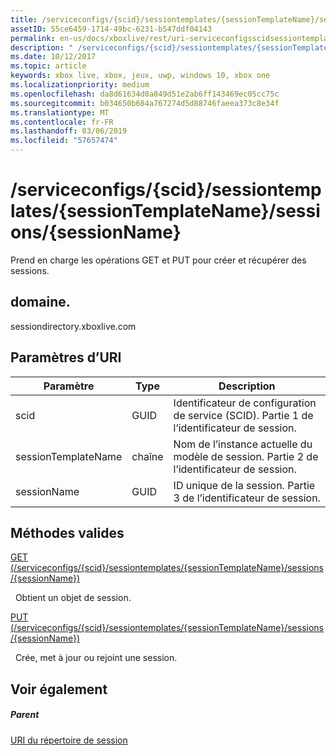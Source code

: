 ```yaml
---
title: /serviceconfigs/{scid}/sessiontemplates/{sessionTemplateName}/sessions/{sessionName}
assetID: 55ce6459-1714-49bc-6231-b547ddf04143
permalink: en-us/docs/xboxlive/rest/uri-serviceconfigsscidsessiontemplatessessiontemplatenamesessionssessionname.html
description: " /serviceconfigs/{scid}/sessiontemplates/{sessionTemplateName}/sessions/{sessionName}"
ms.date: 10/12/2017
ms.topic: article
keywords: xbox live, xbox, jeux, uwp, windows 10, xbox one
ms.localizationpriority: medium
ms.openlocfilehash: da8d61634d0a849d51e2ab6ff143469ec05cc75c
ms.sourcegitcommit: b034650b684a767274d5d88746faeea373c8e34f
ms.translationtype: MT
ms.contentlocale: fr-FR
ms.lasthandoff: 03/06/2019
ms.locfileid: "57657474"
---
```

# <a name="serviceconfigsscidsessiontemplatessessiontemplatenamesessionssessionname"></a>/serviceconfigs/{scid}/sessiontemplates/{sessionTemplateName}/sessions/{sessionName}
Prend en charge les opérations GET et PUT pour créer et récupérer des sessions.
<a id="ID4EO"></a>


## <a name="domain"></a>domaine.
sessiondirectory.xboxlive.com  
<a id="ID4ET"></a>


## <a name="uri-parameters"></a>Paramètres d’URI

| Paramètre| Type| Description|
| --- | --- | --- |
| scid| GUID| Identificateur de configuration de service (SCID). Partie 1 de l’identificateur de session.|
| sessionTemplateName| chaîne| Nom de l’instance actuelle du modèle de session. Partie 2 de l’identificateur de session.|
| sessionName| GUID| ID unique de la session. Partie 3 de l’identificateur de session.| 

<a id="ID4EBC"></a>


## <a name="valid-methods"></a>Méthodes valides

[GET (/serviceconfigs/{scid}/sessiontemplates/{sessionTemplateName}/sessions/{sessionName})](uri-serviceconfigsscidsessiontemplatessessiontemplatenamesessionssessionnameget.md)

&nbsp;&nbsp;Obtient un objet de session.

[PUT (/serviceconfigs/{scid}/sessiontemplates/{sessionTemplateName}/sessions/{sessionName})](uri-serviceconfigsscidsessiontemplatessessiontemplatenamesessionssessionnameput.md)

&nbsp;&nbsp;Crée, met à jour ou rejoint une session.

<a id="ID4EOC"></a>


## <a name="see-also"></a>Voir également

<a id="ID4EQC"></a>


##### <a name="parent"></a>Parent

[URI du répertoire de session](atoc-reference-sessiondirectory.md)
